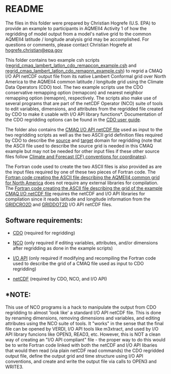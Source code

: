 README
==========

The files in this folder were prepared by Christian Hogrefe (U.S. EPA) to provide an example to participants in AQMEII4 Activity 1 of how the regridding of model output from a model's native grid to the common AQMEII4 latitude / longitude analysis grid may be accomplished. For questions or comments, please contact Christian Hogrefe at hogrefe.christian@epa.gov

This folder contains two example csh scripts ([regrid_cmaq_lambert_latlon_cdo_remapcon_example.csh](./regrid_cmaq_lambert_latlon_cdo_remapcon_example.csh) and [regrid_cmaq_lambert_latlon_cdo_remapnn_example.csh](./regrid_cmaq_lambert_latlon_cdo_remapnn_example.csh)) to regrid a CMAQ I/O API netCDF output file from its native Lambert Conformal grid over North America to the AQMEII4 common latitude / longitude grid using the Climate Data Operators (CDO) tool. The two example scripts use the CDO conservative remapping option (remapcon) and nearest neighbor remapping option (remapnn), respectively. The scripts also make use of several programs that are part of the netCDF Operator (NCO) suite of tools to edit variables, dimensions, and attributes from the regridded file created by CDO to make it usable with I/O API library functions*. Documentation of the CDO regridding options can be found in the [CDO user guide](https://code.mpimet.mpg.de/projects/cdo/embedded/index.html#x1-6020002.12).

The folder also contains the [CMAQ I/O API netCDF file](./CMAQ_O3_Example_Lambert_12US1_20160101.nc) used as input to the two regridding scripts as well as the two ASCII grid definition files required by CDO to describe the [source](./grid_file_12us1_459_299.txt) and [target](grid_file_aqmeii4_latlon_565_281_lonlat.txt) domain for regridding (note that the ASCII file used to describe the source grid is needed in this CMAQ example but may not be  needed for other input files if these other source files follow [Climate and Forecast (CF) conventions for coordinates](http://cfconventions.org/Data/cf-conventions/cf-conventions-1.8/cf-conventions.html#coordinate-types)).

The Fortran code used to create the two ASCII files is also provided as are the input files required by one of these two pieces of Fortran code. The [Fortran code creating the ASCII file describing the AQMEII4 common grid for North America](./write_cdo_gridfile_aqmeii4_latlon_565_281.f) does not require any external libraries for compilation. The [Fortran code creating the ASCII file describing the grid of the example CMAQ I/O netCDF file](./write_cdo_gridfile_12us1_459_299.f) requires the netCDF and I/O API libraries for compilation since it reads latitude and longitude information from the [GRIDCRO2D](./GRIDCRO2D_160808.nc) and [GRIDDOT2D](./GRIDDOT2D_160808.nc) I/O API netCDF files.

## Software requirements:

* [CDO](http://mpimet.mpg.de/cdo)
(required for regridding)

* [NCO](http://nco.sourceforge.net/)
(only required if editing variables, attributes, and/or dimensions after regridding as done in the example scripts)

* [I/O API](https://www.cmascenter.org/ioapi/)
(only required if modifying and recompiling the Fortran code used to describe the grid of a CMAQ file used as input to CDO regridding)

* [netCDF](https://www.unidata.ucar.edu/software/netcdf/)
(required by CDO, NCO, and I/O API)


## *NOTE:
This use of NCO programs is a hack to manipulate the output from CDO regridding to almost 'look like' a standard I/O API netCDF file. This is done by renaming dimensions, removing dimensions and variables, and editing attributes using the NCO suite of tools. It "works" in the sense that the final file can be opened by VERDI, I/O API tools like m3xtract, and used by  I/O API library funcions like OPEN3, READ3, etc. However, this is NOT a clean way of creating an "I/O API compliant" file - the proper way to do this
would be to write Fortran code linked with both the netCDF and I/O API libaries that would then read (via plain netCDF read commands) the CDO regridded output file, define the output grid and time structure using I/O API conventions, and create and write the
output file via calls to OPEN3 and WRITE3.
